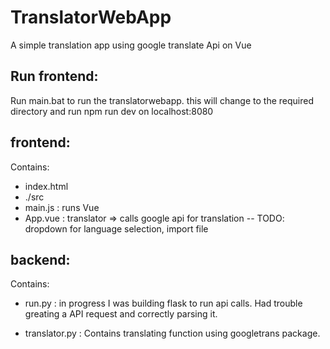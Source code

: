 # TranslatorWebApp
A simple translation app using google translate Api on Vue

## Run frontend: 
Run main.bat to run the translatorwebapp. 
this will change to the required directory and run npm run dev on localhost:8080

## frontend: 
Contains:
- index.html 
- ./src
- main.js : runs Vue
- App.vue : translator => calls google api for translation
--  TODO: dropdown for language selection, import file 
       
## backend:
Contains:
- run.py : in progress 
I was building flask to run api calls.
Had trouble greating a API request and correctly parsing it. 

- translator.py : 
Contains translating function using googletrans package. 

